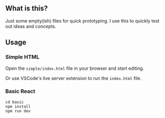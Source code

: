 ## What is this?

Just some empty(ish) files for quick prototyping. I use this to quickly test out ideas and concepts.

## Usage

### Simple HTML

Open the `simple/index.html` file in your browser and start editing.

Or use VSCode's live server extension to run the `index.html` file.

### Basic React

```
cd basic
npm install
npm run dev
```
